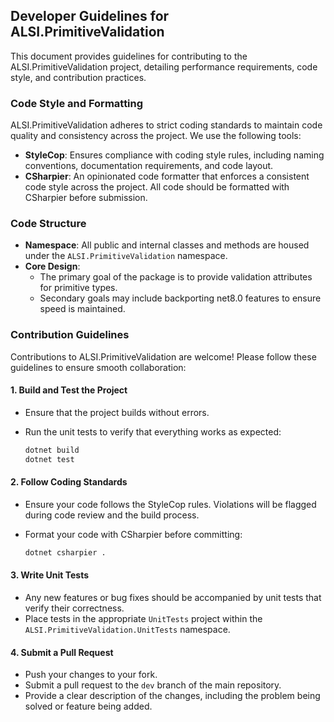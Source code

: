## Developer Guidelines for ALSI.PrimitiveValidation

This document provides guidelines for contributing to the ALSI.PrimitiveValidation project, detailing performance requirements, code style, and contribution practices.

### Code Style and Formatting

ALSI.PrimitiveValidation adheres to strict coding standards to maintain code quality and consistency across the project. We use the following tools:

- **StyleCop**: Ensures compliance with coding style rules, including naming conventions, documentation requirements, and code layout.
- **CSharpier**: An opinionated code formatter that enforces a consistent code style across the project. All code should be formatted with CSharpier before submission.

### Code Structure

- **Namespace**: All public and internal classes and methods are housed under the `ALSI.PrimitiveValidation` namespace.
- **Core Design**:
  - The primary goal of the package is to provide validation attributes for primitive types.
  - Secondary goals may include backporting net8.0 features to ensure speed is maintained.

### Contribution Guidelines

Contributions to ALSI.PrimitiveValidation are welcome! Please follow these guidelines to ensure smooth collaboration:

#### 1. **Build and Test the Project**

- Ensure that the project builds without errors.
- Run the unit tests to verify that everything works as expected:

     ```bash
     dotnet build
     dotnet test
     ```

#### 2. **Follow Coding Standards**

- Ensure your code follows the StyleCop rules. Violations will be flagged during code review and the build process.
- Format your code with CSharpier before committing:

     ```bash
     dotnet csharpier .
     ```

#### 3. **Write Unit Tests**

- Any new features or bug fixes should be accompanied by unit tests that verify their correctness.
- Place tests in the appropriate `UnitTests` project within the `ALSI.PrimitiveValidation.UnitTests` namespace.

#### 4. **Submit a Pull Request**

- Push your changes to your fork.
- Submit a pull request to the `dev` branch of the main repository.
- Provide a clear description of the changes, including the problem being solved or feature being added.
